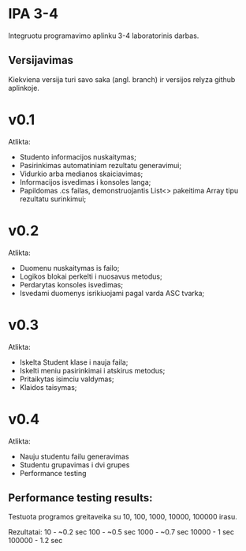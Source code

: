 # IPA 3-4

Integruotu programavimo aplinku 3-4 laboratorinis darbas.

## Versijavimas

Kiekviena versija turi savo saka (angl. branch) ir versijos relyza github aplinkoje.

# v0.1

Atlikta:
* Studento informacijos nuskaitymas;
* Pasirinkimas automatiniam rezultatu generavimui;
* Vidurkio arba medianos skaiciavimas;
* Informacijos isvedimas i konsoles langa;
* Papildomas .cs failas, demonstruojantis List<> pakeitima Array tipu rezultatu surinkimui;

# v0.2

Atlikta:
* Duomenu nuskaitymas is failo;
* Logikos blokai perkelti i nuosavus metodus;
* Perdarytas konsoles isvedimas;
* Isvedami duomenys isrikiuojami pagal varda ASC tvarka;

# v0.3

Atlikta:
* Iskelta Student klase i nauja faila;
* Iskelti meniu pasirinkimai i atskirus metodus;
* Pritaikytas isimciu valdymas;
* Klaidos taisymas;

# v0.4

Atlikta:
* Nauju studentu failu generavimas
* Studentu grupavimas i dvi grupes
* Performance testing

## Performance testing results:
Testuota programos greitaveika su 10, 100, 1000, 10000, 100000 irasu.

Rezultatai:
10 - ~0.2 sec
100 - ~0.5 sec
1000 - ~0.7 sec
10000 - 1 sec
100000 - 1.2 sec